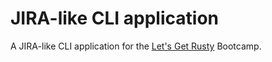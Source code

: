 # JIRA-like CLI application  
A JIRA-like CLI application for the [Let's Get Rusty](https://letsgetrusty.com/) Bootcamp.